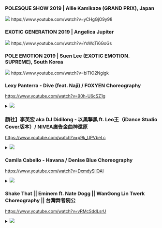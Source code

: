 ### POLESQUE SHOW 2019 | Allie Kamikaze (GRAND PRIX), Japan
<img src="https://i.ytimg.com/vi/yCHgGjO9y98/hqdefault.jpg">
https://www.youtube.com/watch?v=yCHgGjO9y98

### EXOTIC GENERATION 2019 | Angelica Jupiter
<img src="https://i.ytimg.com/vi/YsWqTi6GoGs/hqdefault.jpg">
https://www.youtube.com/watch?v=YsWqTi6GoGs

### POLE EMOTION 2019 | Suen Lee (EXOTIC EMOTION. SUPREME), South Korea
<img src="https://i.ytimg.com/vi/biTIO2Ngigk/hqdefault.jpg">
https://www.youtube.com/watch?v=biTIO2Ngigk

### Lexy Panterra - Dive (feat. Naji) / FOXYEN Choreography
https://www.youtube.com/watch?v=90h-U6cSZ1g
<details><summary>

<img src="https://i.ytimg.com/vi/90h-U6cSZ1g/hq720.jpg?sqp=-oaymwEZCOgCEMoBSFXyq4qpAwsIARUAAIhCGAFwAQ==&rs=AOn4CLDmCq88nxFxhY0YJ32qYHNUL3Kzcw">
</summary>

<img src="https://i.ytimg.com/vi/90h-U6cSZ1g/hq720.jpg">
</details>

### 顏社】李英宏 aka DJ Didilong - 以黑擊黑 ft. Leo王（iDance Studio Cover版本）/ NIVEA廣告金曲神還原
https://www.youtube.com/watch?v=p9k_UPVbeLc
<details><summary>

<img src="https://i.ytimg.com/vi/p9k_UPVbeLc/hq720.jpg?sqp=-oaymwEZCOgCEMoBSFXyq4qpAwsIARUAAIhCGAFwAQ==&rs=AOn4CLCxWKfrF1qvqV-EWY61aBEWVoofWg">
</summary>

<img src="https://i.ytimg.com/vi/p9k_UPVbeLc/hq720.jpg">
</details>

### Camila Cabello - Havana / Denise Blue Choreography
https://www.youtube.com/watch?v=DxmdySilOAI
<details><summary>

<img src="https://i.ytimg.com/vi/DxmdySilOAI/hqdefault.jpg?sqp=-oaymwEZCPYBEIoBSFXyq4qpAwsIARUAAIhCGAFwAQ==&rs=AOn4CLA02gI3NxzTrGha85h69HHitai65w">
</summary>

<img src="https://i.ytimg.com/vi/DxmdySilOAI/hqdefault.jpg">
</details>

### Shake That || Eminem ft. Nate Dogg || WanGong Lin Twerk Choreography || 台灣舞者碗公
https://www.youtube.com/watch?v=vRMcSddLsrU
<details><summary>

<img src="https://i.ytimg.com/vi/vRMcSddLsrU/hqdefault.jpg?sqp=-oaymwEZCPYBEIoBSFXyq4qpAwsIARUAAIhCGAFwAQ==&rs=AOn4CLCgaccHD29fagR3C3JW1PBxH7kl0A">
</summary>

<img src="https://i.ytimg.com/vi/vRMcSddLsrU/hqdefault.jpg">
</details>
